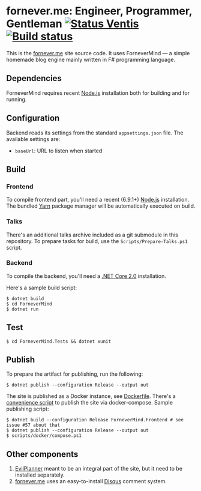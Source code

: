 fornever.me: Engineer, Programmer, Gentleman [![Status Ventis](https://img.shields.io/badge/status-ventis-yellow.svg)](https://github.com/ForNeVeR/andivionian-status-classifier) [![Build status](https://ci.appveyor.com/api/projects/status/dh7qx27hrjs8chp3/branch/develop?svg=true)](https://ci.appveyor.com/project/ForNeVeR/fornever-me/branch/develop)
============================================

This is the [fornever.me][] site source code. It uses ForneverMind — a simple
homemade blog engine mainly written in F# programming language.

Dependencies
------------

ForneverMind requires recent [Node.js][node-js] installation both for building
and for running.

Configuration
-------------

Backend reads its settings from the standard `appsettings.json` file. The
available settings are:

- `baseUrl`: URL to listen when started

Build
-----

### Frontend

To compile frontend part, you'll need a recent (6.9.1+) [Node.js][node-js]
installation. The bundled [Yarn][yarn] package manager will be automatically
executed on build.

### Talks

There's an additional talks archive included as a git submodule in this
repository. To prepare tasks for build, use the `Scripts/Prepare-Talks.ps1`
script.

### Backend

To compile the backend, you'll need a [.NET Core 2.0][dotnet-core] installation.

Here's a sample build script:

```console
$ dotnet build
$ cd ForneverMind
$ dotnet run
```

Test
----

```console
$ cd ForneverMind.Tests && dotnet xunit
```

Publish
-------

To prepare the artifact for publishing, run the following:

```console
$ dotnet publish --configuration Release --output out
```

The site is published as a Docker instance, see [Dockerfile][dockerfile].
There's a [convenience script][compose.ps1] to publish the site via
docker-compose. Sample publishing script:

```console
$ dotnet build --configuration Release ForneverMind.Frontend # see issue #57 about that
$ dotnet publish --configuration Release --output out
$ scripts/docker/compose.ps1
```

Other components
----------------

1. [EvilPlanner][evil-planner] meant to be an integral part of the site, but it
   need to be installed separately.
2. [fornever.me][] uses an easy-to-install [Disqus][disqus] comment system.

[dockerfile]: scripts/docker/Dockerfile
[compose.ps1]: scripts/docker/compose.ps1

[disqus]: https://disqus.com/
[dotnet-core]: https://www.microsoft.com/net/core
[evil-planner]: https://github.com/ForNeVeR/EvilPlanner
[fornever.me]: https://fornever.me/
[node-js]: https://nodejs.org/
[yarn]: https://yarnpkg.com/
